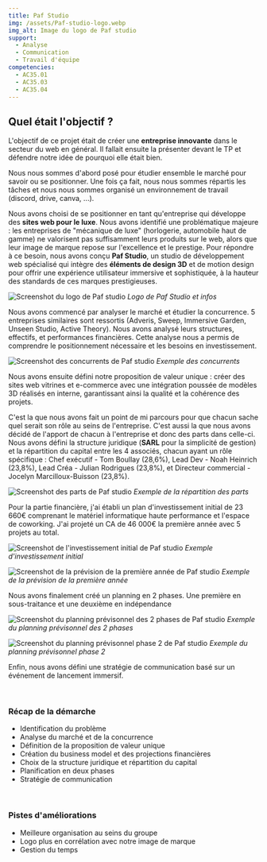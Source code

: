 ```yaml
---
title: Paf Studio
img: /assets/Paf-studio-logo.webp
img_alt: Image du logo de Paf studio
support:
  - Analyse
  - Communication
  - Travail d'équipe
competencies:
  - AC35.01
  - AC35.03
  - AC35.04
---
```

## Quel était l'objectif ?

L'objectif de ce projet était de créer une <strong>entreprise innovante</strong> dans le secteur du web en général.
Il fallait ensuite la présenter devant le TP et défendre notre idée de pourquoi elle était bien.

Nous nous sommes d'abord posé pour étudier ensemble le marché pour savoir ou se positionner.
Une fois ça fait, nous nous sommes répartis les tâches et nous nous sommes organisé un environnement de travail (discord, drive, canva, ...).

Nous avons choisi de se positionner en tant qu'entreprise qui développe des <strong>sites web pour le luxe</strong>. Nous avons identifié une problématique majeure : les entreprises de "mécanique de luxe" (horlogerie, automobile haut de gamme) ne valorisent pas suffisamment leurs produits sur le web, alors que leur image de marque repose sur l'excellence et le prestige.
Pour répondre à ce besoin, nous avons conçu <strong>Paf Studio</strong>, un studio de développement web spécialisé qui intègre des <strong>éléments de design 3D</strong> et de motion design pour offrir une expérience utilisateur immersive et sophistiquée, à la hauteur des standards de ces marques prestigieuses.

![Screenshot du logo de Paf studio](/assets/Paf-studio1.webp)
_Logo de Paf Studio et infos_

Nous avons commencé par analyser le marché et étudier la concurrence. 5 entreprises similaires sont ressortis (Adveris, Sweep, Immersive Garden, Unseen Studio, Active Theory). Nous avons analysé leurs structures, effectifs, et performances financières. Cette analyse nous a permis de comprendre le positionnement nécessaire et les besoins en investissement.

![Screenshot des concurrents de Paf studio](/assets/Paf-studio3.webp)
_Exemple des concurrents_

Nous avons ensuite défini notre proposition de valeur unique : créer des sites web vitrines et e-commerce avec une intégration poussée de modèles 3D réalisés en interne, garantissant ainsi la qualité et la cohérence des projets.

C'est la que nous avons fait un point de mi parcours pour que chacun sache quel serait son rôle au seins de l'entreprise. C'est aussi la que nous avons décidé de l'apport de chacun à l'entreprise et donc des parts dans celle-ci.
Nous avons défini la structure juridique (<strong>SARL</strong> pour la simplicité de gestion) et la répartition du capital entre les 4 associés, chacun ayant un rôle spécifique : Chef exécutif - Tom Boullay (28,6%), Lead Dev - Noah Heinrich (23,8%), Lead Créa - Julian Rodrigues (23,8%), et Directeur commercial - Jocelyn Marcilloux-Buisson (23,8%).

![Screenshot des parts de Paf studio](/assets/Paf-studio8.webp)
_Exemple de la répartition des parts_

Pour la partie financière, j'ai établi un plan d'investissement initial de 23 660€ comprenant le matériel informatique haute performance et l'espace de coworking. J'ai projeté un CA de 46 000€ la première année avec 5 projets au total.

![Screenshot de l'investissement initial de Paf studio](/assets/Paf-studio6.webp)
_Exemple d'investissement initial_

![Screenshot de la prévision de la première année de Paf studio](/assets/Paf-studio7.webp)
_Exemple de la prévision de la première année_

Nous avons finalement créé un planning en 2 phases.
Une première en sous-traitance et une deuxième en indépendance

![Screenshot du planning prévisonnel des 2 phases de Paf studio](/assets/Paf-studio4.webp)
_Exemple du planning prévisonnel des 2 phases_

![Screenshot du planning prévisonnel phase 2 de Paf studio](/assets/Paf-studio5.webp)
_Exemple du planning prévisonnel phase 2_

Enfin, nous avons défini une stratégie de communication basé sur un événement de lancement immersif.

<br>

### Récap de la démarche

* Identification du problème
* Analyse du marché et de la concurrence
* Définition de la proposition de valeur unique
* Création du business model et des projections financières
* Choix de la structure juridique et répartition du capital
* Planification en deux phases
* Stratégie de communication

<br>

### Pistes d'améliorations

* Meilleure organisation au seins du groupe
* Logo plus en corrélation avec notre image de marque
* Gestion du temps